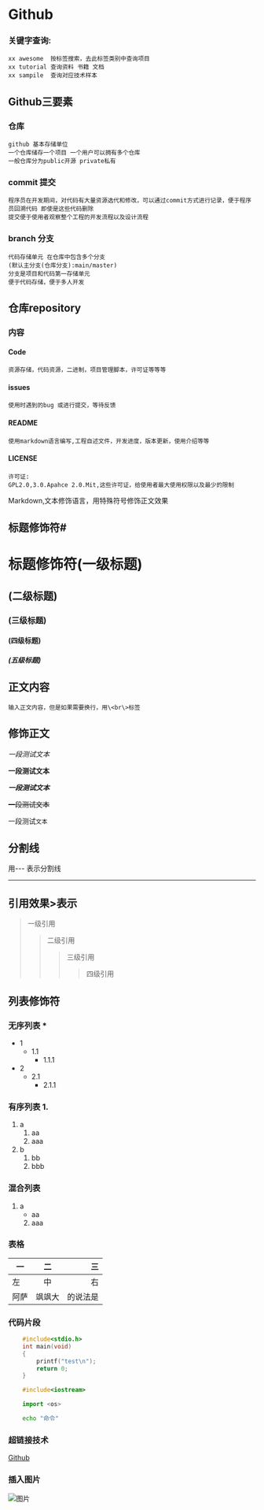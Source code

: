 # Github

### 关键字查询:
	xx awesome  按标签搜索，去此标签类别中查询项目
	xx tutorial 查询资料 书籍 文档
	xx sampile  查询对应技术样本

## Github三要素
### 仓库
	github 基本存储单位
	一个仓库储存一个项目 一个用户可以拥有多个仓库
	一般仓库分为public开源 private私有
### commit 提交
	程序员在开发期间，对代码有大量资源选代和修改，可以通过commit方式进行记录，便于程序员回溯代码 即使是这些代码删除
	提交便于使用者观察整个工程的开发流程以及设计流程
### branch 分支
	代码存储单元 在仓库中包含多个分支
	(默认主分支(仓库分支):main/master)
	分支是项目和代码第一存储单元
	便于代码存储，便于多人开发

## 仓库repository
### 内容
#### Code
	资源存储，代码资源，二进制，项目管理脚本，许可证等等等
#### issues
	使用时遇到的bug 或进行提交，等待反馈
#### README
	使用markdown语言编写,工程自述文件，开发进度，版本更新，使用介绍等等
#### LICENSE
	许可证:
	GPL2.0,3.0.Apahce 2.0.Mit,这些许可证，给使用者最大使用权限以及最少的限制










Markdown,文本修饰语言，用特殊符号修饰正文效果<br>

## 标题修饰符\#

# 标题修饰符(一级标题)
## (二级标题)
### (三级标题)
#### (四级标题)
##### (五级标题)

## 正文内容

	输入正文内容，但是如果需要换行，用\<br\>标签

## 修饰正文
   *一段测试文本*
	
   **一段测试文本**
	
   ***一段测试文本***
	
   ~~一段测试文本~~

   一段测试`文本`
## 分割线
   用\-\-\- 表示分割线

---

## 引用效果\>表示
> 一级引用
>> 二级引用
>>> 三级引用
>>>> 四级引用

## 列表修饰符
### 无序列表 \*
* 1
  * 1.1
    * 1.1.1
* 2
  * 2.1
    * 2.1.1

### 有序列表 1.
1. a
   1. aa
   2. aaa
2. b
   1. bb
   2. bbb

### 混合列表
1. a
   * aa
    2. aaa

### 表格
一|二|三
--|:--:|--:|
左|中|右
阿萨|飒飒大|的说法是

### 代码片段
```c
	#include<stdio.h>
	int main(void)
	{
		printf("test\n");
		return 0;
	}
```
```cpp
	#include<iostream>
```
```python
	import <os>
```
```bash
	echo "命令"
```

### 超链接技术
[Github](https://www.github.com "悬停标题")

### 插入图片
![图片](C://Users//jxk20//Desktop//6.6.jpg "悬停标题")
